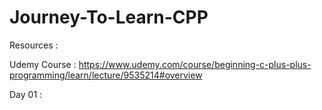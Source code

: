 # Journey-To-Learn-CPP

Resources : 

Udemy Course : https://www.udemy.com/course/beginning-c-plus-plus-programming/learn/lecture/9535214#overview

Day 01 :
